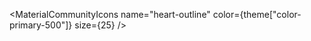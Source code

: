 <MaterialCommunityIcons name="magnify" size={24} color="black" />
<MaterialCommunityIcons name="heart-outline" size={24} color="black" />
<MaterialCommunityIcons name="account-circle-outline" size={24} color="black" />

<MaterialCommunityIcons name="heart-outline" color={theme["color-primary-500"]}
          size={25}
          />